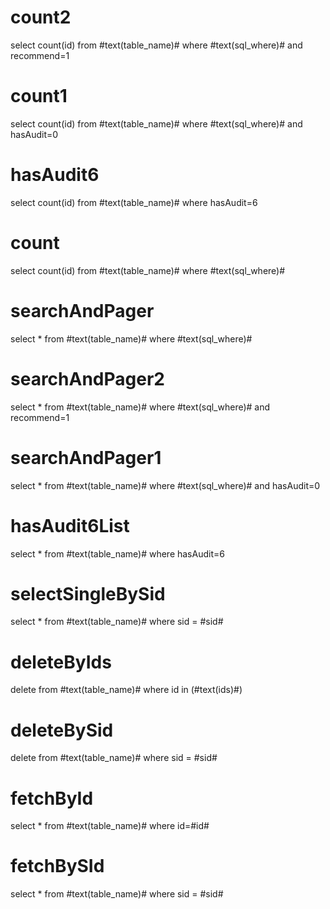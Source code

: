 
count2
===
select count(id) from #text(table_name)# where #text(sql_where)#  and recommend=1

count1
===
select count(id) from #text(table_name)# where #text(sql_where)# and hasAudit=0

hasAudit6
===
select count(id) from #text(table_name)# where  hasAudit=6

count
===
select count(id) from #text(table_name)# where #text(sql_where)#

searchAndPager
===
select * from #text(table_name)# where #text(sql_where)#

searchAndPager2
===
select * from #text(table_name)# where #text(sql_where)#  and recommend=1

searchAndPager1
===
select * from #text(table_name)# where #text(sql_where)# and hasAudit=0

hasAudit6List
===
select * from #text(table_name)# where hasAudit=6

selectSingleBySid
===
select * from #text(table_name)# where sid = #sid#

deleteByIds
===
delete from #text(table_name)# where id in (#text(ids)#)

deleteBySid
===
delete from #text(table_name)# where sid = #sid#

fetchById
===
select * from #text(table_name)# where id=#id#

fetchBySId
===
select * from #text(table_name)# where sid = #sid#